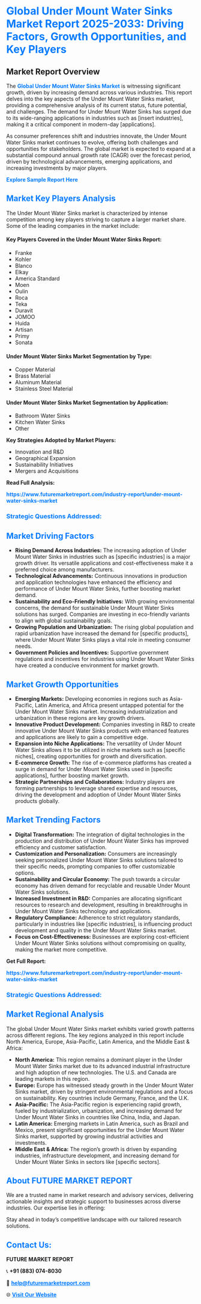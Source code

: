 <h1 style="color: #007BFF;">Global Under Mount Water Sinks Market Report 2025-2033: Driving Factors, Growth Opportunities, and Key Players</h1>

<section id="overview">
<h2>Market Report Overview</h2>
<p>The <a href="https://www.futuremarketreport.com/industry-report/under-mount-water-sinks-market" style="color: #007BFF; text-decoration: none;"><strong>Global Under Mount Water Sinks Market</strong></a> is witnessing significant growth, driven by increasing demand across various industries. This report delves into the key aspects of the Under Mount Water Sinks market, providing a comprehensive analysis of its current status, future potential, and challenges. The demand for Under Mount Water Sinks has surged due to its wide-ranging applications in industries such as [insert industries], making it a critical component in modern-day [applications].</p>
<p>As consumer preferences shift and industries innovate, the Under Mount Water Sinks market continues to evolve, offering both challenges and opportunities for stakeholders. The global market is expected to expand at a substantial compound annual growth rate (CAGR) over the forecast period, driven by technological advancements, emerging applications, and increasing investments by major players.</p>
</section>

<section id="overview">
<p><a href="https://www.futuremarketreport.com/request-sample/reportId=43121" style="color: #007BFF; text-decoration: none;"><strong>Explore Sample Report Here</strong></a></p>
</section>

<section id="key-players">
<h2 style="color: #007BFF;">Market Key Players Analysis</h2>
<p>The Under Mount Water Sinks market is characterized by intense competition among key players striving to capture a larger market share. Some of the leading companies in the market include:</p>
<h4>Key Players Covered in the Under Mount Water Sinks Report:</h4>
<ul><li>Franke</li><li>Kohler</li><li>Blanco</li><li>Elkay</li><li>America Standard</li><li>Moen</li><li>Oulin</li><li>Roca</li><li>Teka</li><li>Duravit</li><li>JOMOO</li><li>Huida</li><li>Artisan</li><li>Primy</li><li>Sonata</li></ul>
<h4>Under Mount Water Sinks Market Segmentation by Type:</h4>
<ul><li>Copper Material</li><li>Brass Material</li><li>Aluminum Material</li><li>Stainless Steel Material</li></ul>

<h4>Under Mount Water Sinks Market Segmentation by Application:</h4>
<ul><li>Bathroom Water Sinks</li><li>Kitchen Water Sinks</li><li>Other</li></ul>
<p><strong>Key Strategies Adopted by Market Players:</strong></p>
<ul>
<li>Innovation and R&D</li>
<li>Geographical Expansion</li>
<li>Sustainability Initiatives</li>
<li>Mergers and Acquisitions</li>
</ul>
</section>

<section>
<p><strong>Read Full Analysis: </strong></p><a href="https://www.futuremarketreport.com/industry-report/under-mount-water-sinks-market" style="color: #007BFF; text-decoration: none;"><strong>https://www.futuremarketreport.com/industry-report/under-mount-water-sinks-market</strong></a>
<h3 style="color: #007BFF;">Strategic Questions Addressed:</h3>
</section>

<section id="driving-factors">
<h2 style="color: #007BFF;">Market Driving Factors</h2>
<ul>
<li><strong>Rising Demand Across Industries:</strong> The increasing adoption of Under Mount Water Sinks in industries such as [specific industries] is a major growth driver. Its versatile applications and cost-effectiveness make it a preferred choice among manufacturers.</li>
<li><strong>Technological Advancements:</strong> Continuous innovations in production and application technologies have enhanced the efficiency and performance of Under Mount Water Sinks, further boosting market demand.</li>
<li><strong>Sustainability and Eco-Friendly Initiatives:</strong> With growing environmental concerns, the demand for sustainable Under Mount Water Sinks solutions has surged. Companies are investing in eco-friendly variants to align with global sustainability goals.</li>
<li><strong>Growing Population and Urbanization:</strong> The rising global population and rapid urbanization have increased the demand for [specific products], where Under Mount Water Sinks plays a vital role in meeting consumer needs.</li>
<li><strong>Government Policies and Incentives:</strong> Supportive government regulations and incentives for industries using Under Mount Water Sinks have created a conducive environment for market growth.</li>
</ul>
</section>

<section id="growth-opportunities">
<h2 style="color: #007BFF;">Market Growth Opportunities</h2>
<ul>
<li><strong>Emerging Markets:</strong> Developing economies in regions such as Asia-Pacific, Latin America, and Africa present untapped potential for the Under Mount Water Sinks market. Increasing industrialization and urbanization in these regions are key growth drivers.</li>
<li><strong>Innovative Product Development:</strong> Companies investing in R&D to create innovative Under Mount Water Sinks products with enhanced features and applications are likely to gain a competitive edge.</li>
<li><strong>Expansion into Niche Applications:</strong> The versatility of Under Mount Water Sinks allows it to be utilized in niche markets such as [specific niches], creating opportunities for growth and diversification.</li>
<li><strong>E-commerce Growth:</strong> The rise of e-commerce platforms has created a surge in demand for Under Mount Water Sinks used in [specific applications], further boosting market growth.</li>
<li><strong>Strategic Partnerships and Collaborations:</strong> Industry players are forming partnerships to leverage shared expertise and resources, driving the development and adoption of Under Mount Water Sinks products globally.</li>
</ul>
</section>

<section id="trending-factors">
<h2 style="color: #007BFF;">Market Trending Factors</h2>
<ul>
<li><strong>Digital Transformation:</strong> The integration of digital technologies in the production and distribution of Under Mount Water Sinks has improved efficiency and customer satisfaction.</li>
<li><strong>Customization and Personalization:</strong> Consumers are increasingly seeking personalized Under Mount Water Sinks solutions tailored to their specific needs, prompting companies to offer customizable options.</li>
<li><strong>Sustainability and Circular Economy:</strong> The push towards a circular economy has driven demand for recyclable and reusable Under Mount Water Sinks solutions.</li>
<li><strong>Increased Investment in R&D:</strong> Companies are allocating significant resources to research and development, resulting in breakthroughs in Under Mount Water Sinks technology and applications.</li>
<li><strong>Regulatory Compliance:</strong> Adherence to strict regulatory standards, particularly in industries like [specific industries], is influencing product development and quality in the Under Mount Water Sinks market.</li>
<li><strong>Focus on Cost-Effectiveness:</strong> Businesses are exploring cost-efficient Under Mount Water Sinks solutions without compromising on quality, making the market more competitive.</li>
</ul>
</section>

<section>
<p><strong>Get Full Report: </strong></p><a href="https://www.futuremarketreport.com/industry-report/under-mount-water-sinks-market" style="color: #007BFF; text-decoration: none;"><strong>https://www.futuremarketreport.com/industry-report/under-mount-water-sinks-market</strong></a>
<h3 style="color: #007BFF;">Strategic Questions Addressed:</h3>
</section>


<section id="regional-analysis">
<h2 style="color: #007BFF;">Market Regional Analysis</h2>
<p>The global Under Mount Water Sinks market exhibits varied growth patterns across different regions. The key regions analyzed in this report include North America, Europe, Asia-Pacific, Latin America, and the Middle East & Africa:</p>
<ul>
<li><strong>North America:</strong> This region remains a dominant player in the Under Mount Water Sinks market due to its advanced industrial infrastructure and high adoption of new technologies. The U.S. and Canada are leading markets in this region.</li>
<li><strong>Europe:</strong> Europe has witnessed steady growth in the Under Mount Water Sinks market, driven by stringent environmental regulations and a focus on sustainability. Key countries include Germany, France, and the U.K.</li>
<li><strong>Asia-Pacific:</strong> The Asia-Pacific region is experiencing rapid growth, fueled by industrialization, urbanization, and increasing demand for Under Mount Water Sinks in countries like China, India, and Japan.</li>
<li><strong>Latin America:</strong> Emerging markets in Latin America, such as Brazil and Mexico, present significant opportunities for the Under Mount Water Sinks market, supported by growing industrial activities and investments.</li>
<li><strong>Middle East & Africa:</strong> The region’s growth is driven by expanding industries, infrastructure development, and increasing demand for Under Mount Water Sinks in sectors like [specific sectors].</li>
</ul>
</section>

<footer>
<h2 style="color: #007BFF;">About FUTURE MARKET REPORT</h2>
<p>We are a trusted name in market research and advisory services, delivering actionable insights and strategic support to businesses across diverse industries. Our expertise lies in offering:</p>

<p>Stay ahead in today’s competitive landscape with our tailored research solutions.</p>

<h2 style="color: #007BFF;">Contact Us:</h2>
<p><strong>FUTURE MARKET REPORT</strong></p>
<p>📞 <strong>+91 (883) 074-8030</strong></p>
<p>📧 <strong><a href="mailto:help@futuremarketreport.com" style="color: #007BFF;">help@futuremarketreport.com</a></strong></p>
<p>🌐 <strong><a href="https://www.futuremarketreport.com/" style="color: #007BFF;">Visit Our Website</a></strong></p>
</footer>